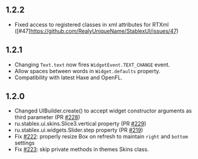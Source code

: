 1.2.2
---
* Fixed access to registered classes in xml attributes for RTXml ([#47]https://github.com/RealyUniqueName/StablexUI/issues/47)

1.2.1
---
* Changing `Text.text` now fires `WidgetEvent.TEXT_CHANGE` event.
* Allow spaces between words in `Widget.defaults` property.
* Compatibility with latest Haxe and OpenFL.

1.2.0
---
* Changed UIBuilder.create() to accept widget constructor arguments as third parameter (PR [#228](https://github.com/RealyUniqueName/StablexUI/pull/228))
* ru.stablex.ui.skins.Slice3.vertical property (PR [#229](https://github.com/RealyUniqueName/StablexUI/pull/229))
* ru.stablex.ui.widgets.Slider.step property (PR [#219](https://github.com/RealyUniqueName/StablexUI/pull/219))
* Fix [#222](https://github.com/RealyUniqueName/StablexUI/issues/222): properly resize Box on refresh to maintain `right` and `bottom` settings
* Fix [#223](https://github.com/RealyUniqueName/StablexUI/issues/223): skip private methods in themes Skins class.
